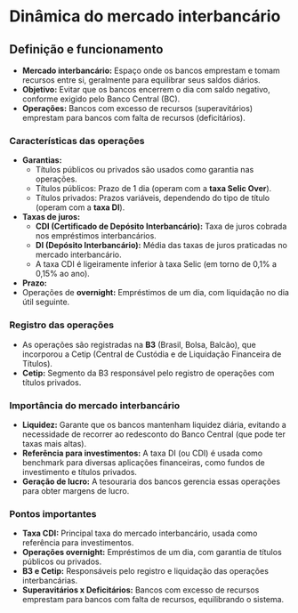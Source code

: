 # Dinâmica do mercado interbancário

## Definição e funcionamento
- **Mercado interbancário:** Espaço onde os bancos emprestam e tomam recursos entre si, geralmente para equilibrar seus saldos diários.
- **Objetivo:** Evitar que os bancos encerrem o dia com saldo negativo, conforme exigido pelo Banco Central (BC).
- **Operações:** Bancos com excesso de recursos (superavitários) emprestam para bancos com falta de recursos (deficitários).

### Características das operações
- **Garantias:**
  - Títulos públicos ou privados são usados como garantia nas operações.
  - Títulos públicos: Prazo de 1 dia (operam com a **taxa Selic Over**).
  - Títulos privados: Prazos variáveis, dependendo do tipo de título (operam com a **taxa DI**).
- **Taxas de juros:**
  - **CDI (Certificado de Depósito Interbancário):** Taxa de juros cobrada nos empréstimos interbancários.
  - **DI (Depósito Interbancário):** Média das taxas de juros praticadas no mercado interbancário.
  - A taxa CDI é ligeiramente inferior à taxa Selic (em torno de 0,1% a 0,15% ao ano).
 - **Prazo:**
  - Operações de **overnight:** Empréstimos de um dia, com liquidação no dia útil seguinte.

### Registro das operações
- As operações são registradas na **B3** (Brasil, Bolsa, Balcão), que incorporou a Cetip (Central de Custódia e de Liquidação Financeira de Títulos).
- **Cetip:** Segmento da B3 responsável pelo registro de operações com títulos privados.

### Importância do mercado interbancário
- **Liquidez:** Garante que os bancos mantenham liquidez diária, evitando a necessidade de recorrer ao redesconto do Banco Central (que pode ter taxas mais altas).
- **Referência para investimentos:** A taxa DI (ou CDI) é usada como benchmark para diversas aplicações financeiras, como fundos de investimento e títulos privados.
- **Geração de lucro:** A tesouraria dos bancos gerencia essas operações para obter margens de lucro.

### Pontos importantes
- **Taxa CDI:** Principal taxa do mercado interbancário, usada como referência para investimentos.
- **Operações overnight:** Empréstimos de um dia, com garantia de títulos públicos ou privados.
- **B3 e Cetip:** Responsáveis pelo registro e liquidação das operações interbancárias.
- **Superavitários x Deficitários:** Bancos com excesso de recursos emprestam para bancos com falta de recursos, equilibrando o sistema.